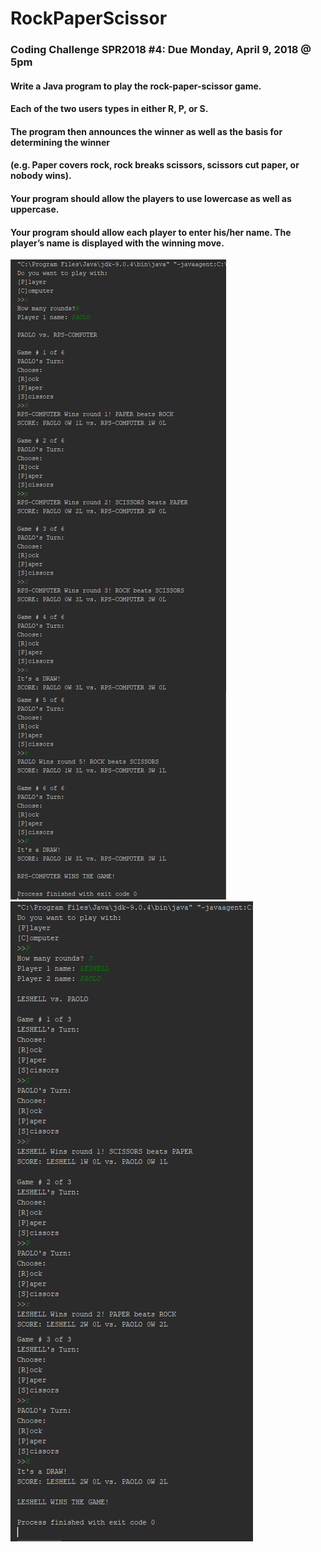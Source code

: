 # RockPaperScissor
### Coding Challenge SPR2018 #4: Due Monday, April 9, 2018 @ 5pm
#### Write a Java program to play the rock-paper-scissor game. 
#### Each of the two users types in either R, P, or S.  
#### The program then announces the winner as well as the basis for determining the winner 
#### (e.g. Paper covers rock, rock breaks scissors, scissors cut paper, or nobody wins).  
#### Your program should allow the players to use lowercase as well as uppercase.
#### Your program should allow each player to enter his/her name.  The player’s name is displayed with the winning move.

![alt text](https://github.com/techinologic/RockPaperScissor/blob/master/ss_1.png)
![alt text](https://github.com/techinologic/RockPaperScissor/blob/master/ss_2.png)


